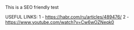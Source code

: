 This is a SEO friendly test

USEFUL LINKS:
1 - https://habr.com/ru/articles/489476/
2 - https://www.youtube.com/watch?v=Cw6wOZNeqk0
